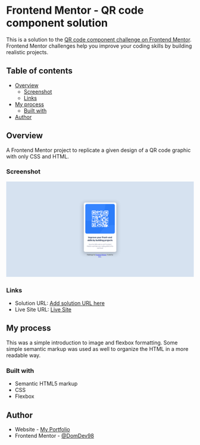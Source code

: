 # Frontend Mentor - QR code component solution

This is a solution to the [QR code component challenge on Frontend Mentor](https://www.frontendmentor.io/challenges/qr-code-component-iux_sIO_H). Frontend Mentor challenges help you improve your coding skills by building realistic projects. 

## Table of contents

- [Overview](#overview)
  - [Screenshot](#screenshot)
  - [Links](#links)
- [My process](#my-process)
  - [Built with](#built-with)
- [Author](#author)


## Overview
A Frontend Mentor project to replicate a given design of a QR code graphic with only CSS and HTML.
### Screenshot

![](images/screenshot.PNG)

### Links

- Solution URL: [Add solution URL here](https://www.frontendmentor.io/solutions/qr-code-solution-d0VdPWzpPQ)
- Live Site URL: [Live Site](https://domdev98.github.io/QR-Code-challenge/)

## My process
This was a simple introduction to image and flexbox formatting. Some simple semantic markup was used as well to organize the HTML in a more readable way.
### Built with

- Semantic HTML5 markup
- CSS 
- Flexbox

## Author

- Website - [My Portfolio](https://github.com/DomDev98)
- Frontend Mentor - [@DomDev98](https://www.frontendmentor.io/profile/DomDev98)